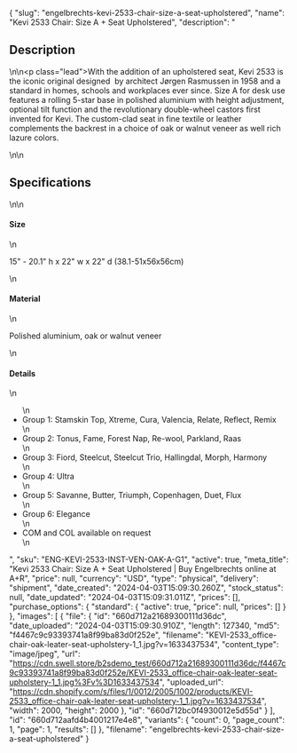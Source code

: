 {
  "slug": "engelbrechts-kevi-2533-chair-size-a-seat-upholstered",
  "name": "Kevi 2533 Chair: Size A + Seat Upholstered",
  "description": "<h2>Description</h2>\n<!-- split -->\n<p class=\"lead\">With the addition of an upholstered seat, Kevi 2533 is the iconic original designed  by architect Jørgen Rasmussen in 1958 and a standard in homes, schools and workplaces ever since. Size A for desk use features a rolling 5-star base in polished aluminium with height adjustment, optional tilt function and the revolutionary double-wheel castors first invented for Kevi. The custom-clad seat in fine textile or leather complements the backrest in a choice of oak or walnut veneer as well rich lazure colors. </p>\n<!-- split -->\n<h2>Specifications</h2>\n<!-- split -->\n<h4>Size</h4>\n<p>15\" - 20.1\" h x 22\" w x 22\" d (38.1-51x56x56cm)</p>\n<h4>Material</h4>\n<p>Polished aluminium, oak or walnut veneer</p>\n<h4>Details</h4>\n<ul>\n<li>Group 1: Stamskin Top, Xtreme, Cura, Valencia, Relate, Reflect, Remix</li>\n<li>Group 2: Tonus, Fame, Forest Nap, Re-wool, Parkland, Raas</li>\n<li>Group 3: Fiord, Steelcut, Steelcut Trio, Hallingdal, Morph, Harmony</li>\n<li>Group 4: Ultra</li>\n<li>Group 5: Savanne, Butter, Triumph, Copenhagen, Duet, Flux</li>\n<li>Group 6: Elegance</li>\n<li>COM and COL available on request</li>\n</ul>",
  "sku": "ENG-KEVI-2533-INST-VEN-OAK-A-G1",
  "active": true,
  "meta_title": "Kevi 2533 Chair: Size A + Seat Upholstered | Buy Engelbrechts online at A+R",
  "price": null,
  "currency": "USD",
  "type": "physical",
  "delivery": "shipment",
  "date_created": "2024-04-03T15:09:30.260Z",
  "stock_status": null,
  "date_updated": "2024-04-03T15:09:31.011Z",
  "prices": [],
  "purchase_options": {
    "standard": {
      "active": true,
      "price": null,
      "prices": []
    }
  },
  "images": [
    {
      "file": {
        "id": "660d712a21689300111d36dc",
        "date_uploaded": "2024-04-03T15:09:30.910Z",
        "length": 127340,
        "md5": "f4467c9c93393741a8f99ba83d0f252e",
        "filename": "KEVI-2533_office-chair-oak-leater-seat-upholstery-1_1.jpg?v=1633437534",
        "content_type": "image/jpeg",
        "url": "https://cdn.swell.store/b2sdemo_test/660d712a21689300111d36dc/f4467c9c93393741a8f99ba83d0f252e/KEVI-2533_office-chair-oak-leater-seat-upholstery-1_1.jpg%3Fv%3D1633437534",
        "uploaded_url": "https://cdn.shopify.com/s/files/1/0012/2005/1002/products/KEVI-2533_office-chair-oak-leater-seat-upholstery-1_1.jpg?v=1633437534",
        "width": 2000,
        "height": 2000
      },
      "id": "660d712bc0f4930012e5d55d"
    }
  ],
  "id": "660d712aafd4b4001217e4e8",
  "variants": {
    "count": 0,
    "page_count": 1,
    "page": 1,
    "results": []
  },
  "filename": "engelbrechts-kevi-2533-chair-size-a-seat-upholstered"
}